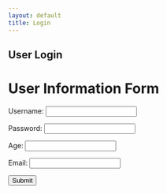 ```yaml
---
layout: default
title: Login
---
```


## User Login

<html lang="en">
<head>
    <meta charset="UTF-8">
    <meta http-equiv="X-UA-Compatible" content="IE=edge">
    <meta name="viewport" content="width=device-width, initial-scale=1.0">
    <title>User Information Form</title>
</head>
<body>

<h1>User Information Form</h1>

<form action="submit_form.php" method="post">
        <!-- Username -->
        <label for="username">Username:</label>
        <input type="text" id="username" name="username" required>
        <br>

<!-- Password -->
<label for="password">Password:</label>
        <input type="password" id="password" name="password" required>
        <br>

<!-- Age -->
<label for="age">Age:</label>
        <input type="number" id="age" name="age" required>
        <br>

<!-- Email -->
<label for="email">Email:</label>
        <input type="email" id="email" name="email" required>
        <br>

<!-- Submit Button -->
<input type="submit" value="Submit">
    </form>

</body>
</html>

